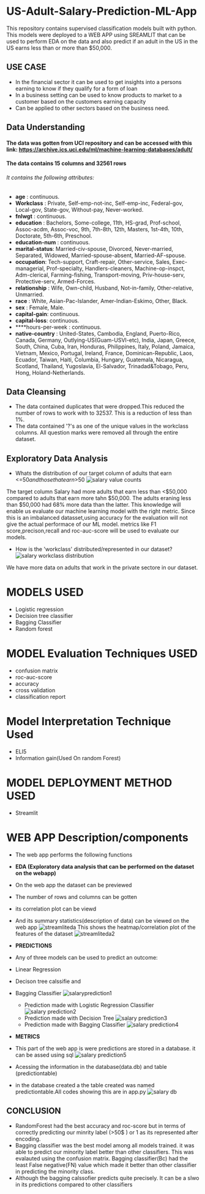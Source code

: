 # US-Adult-Salary-Prediction-ML-App
This repository contains supervised classification models built with python. This models were deployed to a WEB APP using SREAMLIT that can be used to perform EDA on the data and also predict if an adult in the US in the US earns less than or more than $50,000.

## USE CASE
- In the financial sector it can be used to get insights into a persons earning to know if they qualify for a form of loan
- In a business setting can be used to know products to market to a customer based on the customers earning capacity
- Can be applied to other sectors based on the business need.

## Data Understanding
#### The data was gotten from UCI repository and can be accessed with this link: https://archive.ics.uci.edu/ml/machine-learning-databases/adult/

#### The data contains 15 columns and 32561 rows

###### It contains the following attributes:
- ****age**** : continuous.
- ****Workclass**** : Private, Self-emp-not-inc, Self-emp-inc, Federal-gov, Local-gov, State-gov, Without-pay, Never-worked.
- ****fnlwgt**** : continuous.
- ****education**** : Bachelors, Some-college, 11th, HS-grad, Prof-school, Assoc-acdm, Assoc-voc, 9th, 7th-8th, 12th, Masters, 1st-4th, 10th, Doctorate, 5th-6th, Preschool.
- ****education-num**** : continuous.
- ****marital-status****: Married-civ-spouse, Divorced, Never-married, Separated, Widowed, Married-spouse-absent, Married-AF-spouse.
- ****occupation****: Tech-support, Craft-repair, Other-service, Sales, Exec-managerial, Prof-specialty, Handlers-cleaners, Machine-op-inspct, Adm-clerical, Farming-fishing, Transport-moving, Priv-house-serv, Protective-serv, Armed-Forces.
- ****relationship**** : Wife, Own-child, Husband, Not-in-family, Other-relative, Unmarried.
- ****race**** : White, Asian-Pac-Islander, Amer-Indian-Eskimo, Other, Black.
- ****sex**** : Female, Male.
- ****capital-gain****: continuous.
- ****capital-loss****: continuous.
- ****hours-per-week : continuous.
- ****native-country**** : United-States, Cambodia, England, Puerto-Rico, Canada, Germany, Outlying-US(Guam-USVI-etc), India, Japan, Greece, South, China, Cuba, Iran, Honduras, Philippines, Italy, Poland, Jamaica, Vietnam, Mexico, Portugal, Ireland, France, Dominican-Republic, Laos, Ecuador, Taiwan, Haiti, Columbia, Hungary, Guatemala, Nicaragua, Scotland, Thailand, Yugoslavia, El-Salvador, Trinadad&Tobago, Peru, Hong, Holand-Netherlands.

## Data Cleansing
- The data contained duplicates that were dropped.This reduced the number of rows to work with to 32537. This is a reduction of less than 1%.
- The data contained '?'s as one of the unique values in the workclass columns. All question marks were removed all through the entire dataset.

## Exploratory Data Analysis
- Whats the distribution of our target column of adults that earn <=$50 and those that earn >$50
![salary value counts](https://user-images.githubusercontent.com/40510766/149764566-19b8182f-2047-4649-82b3-35c40d1729da.JPG)

The target column Salary had more adults that earn less than <$50,000 compared to adults that earn more tahn $50,000. The adults eraning less than $50,000 had 68% more data than the latter.
This knowledge will enable us evaluate our machine learning model with the right metric. Since this is an imbalanced datasset,using accuracy for the evaluation will not give the  actual performace of our ML model. metrics like F1 score,precison,recall and roc-auc-score will be used to evaluate our models.

- How is the 'workclass' distributed/represented in our dataset?
![salary workclass distribution](https://user-images.githubusercontent.com/40510766/149765722-8768ed9a-b543-4af7-acfd-60e6b68431bd.JPG)

We have more data on adults that work in the private sectore in our dataset.

# MODELS USED
- Logistic regression
- Decision tree classifier
- Bagging Classifier
- Random forest

# MODEL Evaluation Techniques USED
- confusion matrix
- roc-auc-score
- accuracy
- cross validation
- classification report

# Model Interpretation Technique Used
- ELI5
- Information gain(Used On random Forest)

# MODEL DEPLOYMENT METHOD USED
- Streamlit

# WEB APP Description/components
- The web app performs the following functions
- **EDA (Exploratory data analysis that can be performed on the dataset on the webapp)**
- On the web app the dataset can be previewed
- The number of rows and columns can be gotten
- its correlation plot can be viewd
- And its summary statistics(description of data) can be viewed on the web app
![streamliteda](https://user-images.githubusercontent.com/40510766/149770465-e99dd905-ffc5-4bb2-b814-86d59171ad53.JPG)
This shows the heatmap/correlation plot of the features of the dataset
![streamliteda2](https://user-images.githubusercontent.com/40510766/149771108-9e01ded6-5e2b-46e0-a2de-890b88516e26.JPG)

- **PREDICTIONS**
- Any of three models can be used to predict an outcome:
 - Linear Regression
 - Decison tree calssifie and 
 - Bagging Classifier
![salaryprediction1](https://user-images.githubusercontent.com/40510766/149773271-95f563ad-dfce-4337-882d-d09fb0c4fbc7.JPG)
    - Prediction made with Logistic Regression Classifier
![salary prediction2](https://user-images.githubusercontent.com/40510766/149773362-75e39a69-b720-463b-8e65-158614943f36.JPG)
    - Prediction made with Decision Tree
![salary prediction3](https://user-images.githubusercontent.com/40510766/149773374-00532410-44bd-472b-a21b-6f106358e4f7.JPG)
    - Prediction made with Bagging Classifier
![salary prediction4](https://user-images.githubusercontent.com/40510766/149773385-64622697-5af3-4845-a1ed-4b423585e00c.JPG)
 
- **METRICS**
 - This part of the web app is were predictions are stored in a database. it can be assed using sql
![salary prediction5](https://user-images.githubusercontent.com/40510766/149773393-2a9b909b-5b2b-40bd-ab16-82ca728b407f.JPG)
 - Acessing the information in the database(data.db) and table (predictiontable)
  - in the database created a the table created was named predictiontable.All codes showing this are in app.py
   ![salary db](https://user-images.githubusercontent.com/40510766/149777677-16fa2ade-0802-48dc-8a2a-fc1f3a34ced1.JPG)
   
## CONCLUSION
- RandomForest had the best accuracy and roc-score but in terms of correctly predicting our minrity label (>50$ ) or 1 as its represented after encoding.
- Bagging classifier was the best model among all models trained. it was able to predict our minority label better than other classifiers. This was evalauted using the confusion matrix. Bagging classifier(Bc) had the least False negative(FN)  value which made it better than other classifier in predicting the minority class.
- Although the bagging calssofier predicts quite precisely. It can be a slwo in its predictions compared to other classifiers






